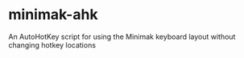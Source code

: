 # minimak-ahk
An AutoHotKey script for using the Minimak keyboard layout without changing hotkey locations
